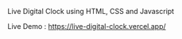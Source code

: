Live Digital Clock using HTML, CSS and Javascript

Live Demo : https://live-digital-clock.vercel.app/
